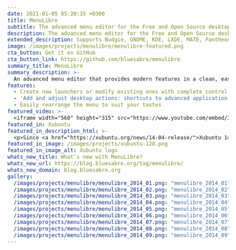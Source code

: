 ```yaml
---
date: 2021-01-05 05:20:35 +0300
title: MenuLibre
subtitle: The advanced menu editor for the Free and Open Source desktop.
description: The advanced menu editor for the Free and Open Source desktop
extended_description: Supports Budgie, GNOME, KDE, LXDE, MATE, Pantheon, Unity, and Xfce.
image: /images/projects/menulibre/menulibre-featured.png
cta_button: Get it on GitHub
cta_button_link: https://github.com/bluesabre/menulibre
summary_title: MenuLibre
summary_description: >-
  An advanced menu editor that provides modern features in a clean, easy-to-use interface.
features:
  - Create new launchers or modify existing ones with complete control and access to hidden settings
  - 'Add and adjust desktop actions: shortcuts to advanced application features'
  - Easily rearrange the menu to suit your tastes
featured_video: >-
  <iframe width="560" height="315" src="https://www.youtube.com/embed/3_1UODHUTiY" title="YouTube video player" frameborder="0" allow="accelerometer; autoplay; clipboard-write; encrypted-media; gyroscope; picture-in-picture; web-share" allowfullscreen></iframe>
featured_in: Xubuntu
featured_in_description_html: >-
  <p>Since <a href="https://xubuntu.org/news/14-04-release/">Xubuntu 14.04</a> “Trusty Tahr”</p>
featured_in_image: /images/projects/xubuntu-128.png
featured_in_image_alt: Xubuntu logo
whats_new_title: What’s new with MenuLibre?
whats_new_url: https://blog.bluesabre.org/tag/menulibre/
whats_new_domain: blog.bluesabre.org
gallery:
  /images/projects/menulibre/menulibre_2014_01.png: "menulibre_2014_01"
  /images/projects/menulibre/menulibre_2014_02.png: "menulibre_2014_02"
  /images/projects/menulibre/menulibre_2014_03.png: "menulibre_2014_03"
  /images/projects/menulibre/menulibre_2014_04.png: "menulibre_2014_04"
  /images/projects/menulibre/menulibre_2014_05.png: "menulibre_2014_05"
  /images/projects/menulibre/menulibre_2014_06.png: "menulibre_2014_06"
  /images/projects/menulibre/menulibre_2014_07.png: "menulibre_2014_07"
  /images/projects/menulibre/menulibre_2014_08.png: "menulibre_2014_08"
  /images/projects/menulibre/menulibre_2014_09.png: "menulibre_2014_09"
---
```

